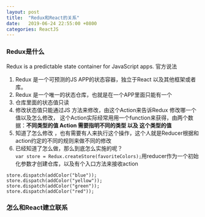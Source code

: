 ```yaml
---
layout: post
title:  "Redux和React的关系"
date:   2019-06-24 22:55:00 +0800
categories: ReactJS
---
```

### Redux是什么 
Redux is a predictable state container for JavaScript apps. 官方说法 
1. Redux 是一个可预测的JS APP的状态容器，独立于React 以及其他框架或者库。
2. Redux 是一个唯一的状态仓库，也就是在一个APP里面只能有一个
3. 仓库里面的状态值只读
4. 修改状态值只能通过JS 方法来修改，由这个Action来告诉Redux 修改哪一个值以及怎么修改， 这个Action实际经常用用一个function来获得，由两个数据：**不同类型的值 Action 需要指明不同的类型  以及  这个类型的值**
5. 知道了怎么修改 ，也有需要有人来执行这个操作，这个人就是Reducer根据和action约定的不同的规则来做不同的修改
6. 已经知道了怎么做，那么到底怎么实施的呢？```var store = Redux.createStore(favoriteColors);```用reducer作为一个初始化参数才创建仓库，以及有个入口方法来接收action
```
store.dispatch(addColor("blue"));
store.dispatch(addColor("yellow"));
store.dispatch(addColor("green"));
store.dispatch(addColor("red"));
```

### 怎么和React建立联系


